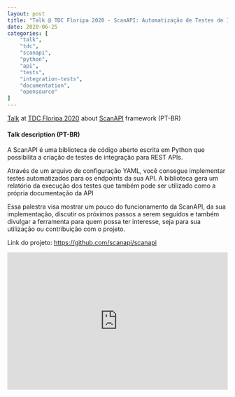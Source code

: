 ```yaml
---
layout: post
title: "Talk @ TDC Floripa 2020 - ScanAPI: Automatização de Testes de Integração para a sua API"
date: 2020-06-25
categories: [
    "talk",
    "tdc",
    "scanapi",
    "python",
    "api",
    "tests",
    "integration-tests",
    "documentation",
    "opensource"
]
---
```


[Talk](https://thedevconf.com/tdc/2020/floripaonline/trilha-python) at [TDC Floripa 2020](https://thedevconf.com/tdc/2020/floripaonline/trilhas) about [ScanAPI](https://github.com/scanapi/scanapi) framework (PT-BR)

#### Talk description (PT-BR)

A ScanAPI é uma biblioteca de código aberto escrita em Python que possibilita a criação de testes de integração para REST APIs.

Através de um arquivo de configuração YAML, você consegue implementar testes automatizados para os endpoints da sua API. A biblioteca gera um relatório da execução dos testes que também pode ser utilizado como a própria documentação da API

Essa palestra visa mostrar um pouco do funcionamento da ScanAPI, da sua implementação, discutir os próximos passos a serem seguidos e também divulgar a ferramenta para quem possa ter interesse, seja para sua utilização ou contribuição com o projeto.

Link do projeto: https://github.com/scanapi/scanapi

<div style="left: 0; width: 100%; height: 0; position: relative; padding-bottom: 62.3944%;"><iframe src="https://speakerdeck.com/player/4e63b0edda194bbeb8933afdb0bb134f" style="border: 0; top: 0; left: 0; width: 100%; height: 100%; position: absolute;" allowfullscreen scrolling="no" allow="encrypted-media"></iframe></div>
